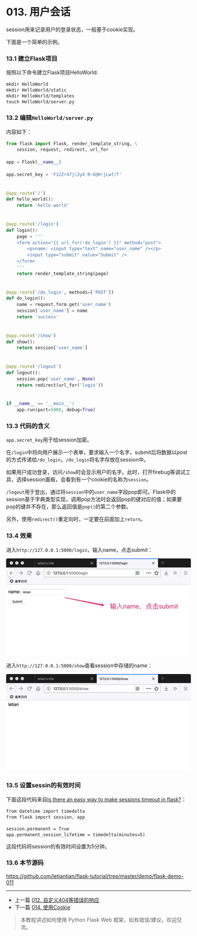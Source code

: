 # 013. 用户会话

session用来记录用户的登录状态，一般基于cookie实现。

下面是一个简单的示例。

### 13.1 建立Flask项目
按照以下命令建立Flask项目HelloWorld:
```
mkdir HelloWorld
mkdir HelloWorld/static
mkdir HelloWorld/templates
touch HelloWorld/server.py
```

### 13.2 编辑`HelloWorld/server.py`
内容如下：
```python
from flask import Flask, render_template_string, \
    session, request, redirect, url_for

app = Flask(__name__)

app.secret_key = 'F12Zr47j\3yX R~X@H!jLwf/T'


@app.route('/')
def hello_world():
    return 'hello world'


@app.route('/login')
def login():
    page = '''
    <form action="{{ url_for('do_login') }}" method="post">
        <p>name: <input type="text" name="user_name" /></p>
        <input type="submit" value="Submit" />
    </form>
    '''
    return render_template_string(page)


@app.route('/do_login', methods=['POST'])
def do_login():
    name = request.form.get('user_name')
    session['user_name'] = name
    return 'success'


@app.route('/show')
def show():
    return session['user_name']


@app.route('/logout')
def logout():
    session.pop('user_name', None)
    return redirect(url_for('login'))


if __name__ == '__main__':
    app.run(port=5000, debug=True)
```

### 13.3 代码的含义
`app.secret_key`用于给session加密。

在`/login`中将向用户展示一个表单，要求输入一个名字，submit后将数据以post的方式传递给`/do_login`，`/do_login`将名字存放在session中。

如果用户成功登录，访问`/show`时会显示用户的名字。此时，打开firebug等调试工具，选择session面板，会看到有一个cookie的名称为`session`。

`/logout`用于登出，通过将`session`中的`user_name`字段pop即可。Flask中的session基于字典类型实现，调用pop方法时会返回pop的键对应的值；如果要pop的键并不存在，那么返回值是`pop()`的第二个参数。

另外，使用`redirect()`重定向时，一定要在前面加上`return`。

### 13.4 效果

进入`http://127.0.0.1:5000/login`，输入name，点击submit：

<img src="img/flask-006.jpg" width=600 />

进入`http://127.0.0.1:5000/show`查看session中存储的name：

<img src="img/flask-007.jpg" width=600 />

### 13.5 设置sessin的有效时间
下面这段代码来自[Is there an easy way to make sessions timeout in flask?](http://stackoverflow.com/questions/11783025/is-there-an-easy-way-to-make-sessions-timeout-in-flask)：
```
from datetime import timedelta
from flask import session, app

session.permanent = True
app.permanent_session_lifetime = timedelta(minutes=5)
```
这段代码将session的有效时间设置为5分钟。

### 13.6 本节源码
https://github.com/letiantian/flask-tutorial/tree/master/demo/flask-demo-011


<!-- flask-tutorial-info -->


---

* 上一篇 [012. 自定义404等错误的响应](012.%20%E8%87%AA%E5%AE%9A%E4%B9%89404%E7%AD%89%E9%94%99%E8%AF%AF%E7%9A%84%E5%93%8D%E5%BA%94.md)
* 下一篇 [014. 使用Cookie](014.%20%E4%BD%BF%E7%94%A8Cookie.md)

> 本教程讲述如何使用 Python Flask Web 框架，如有错误/建议，欢迎交流。


